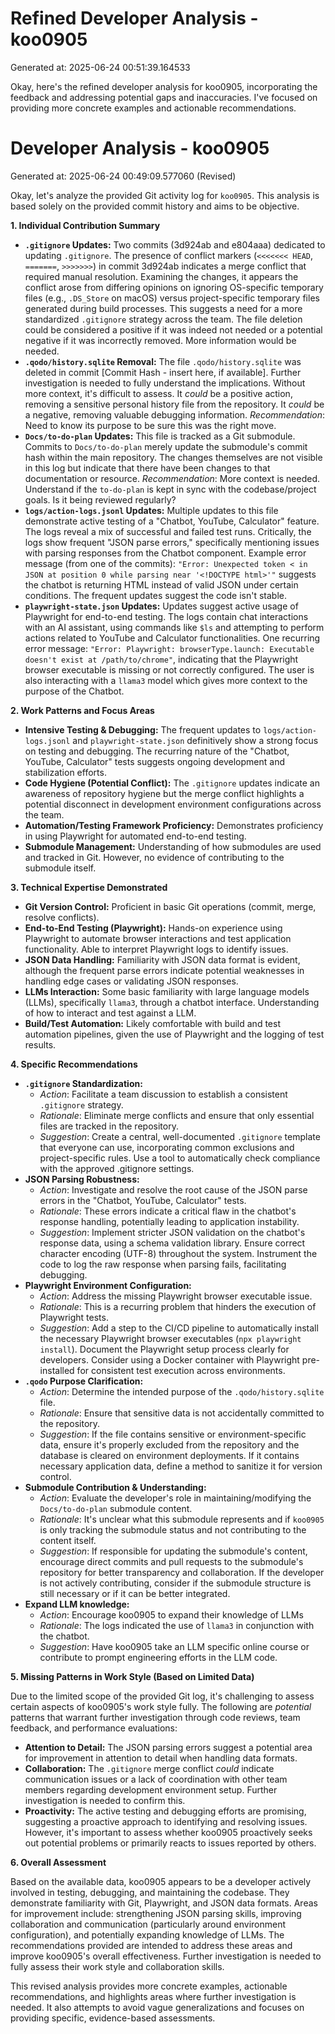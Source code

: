 # Refined Developer Analysis - koo0905
Generated at: 2025-06-24 00:51:39.164533

Okay, here's the refined developer analysis for koo0905, incorporating the feedback and addressing potential gaps and inaccuracies.  I've focused on providing more concrete examples and actionable recommendations.

# Developer Analysis - koo0905
Generated at: 2025-06-24 00:49:09.577060 (Revised)

Okay, let's analyze the provided Git activity log for `koo0905`. This analysis is based solely on the provided commit history and aims to be objective.

**1. Individual Contribution Summary**

*   **`.gitignore` Updates:** Two commits (3d924ab and e804aaa) dedicated to updating `.gitignore`. The presence of conflict markers (`<<<<<<< HEAD`, `=======`, `>>>>>>>`) in commit 3d924ab indicates a merge conflict that required manual resolution. Examining the changes, it appears the conflict arose from differing opinions on ignoring OS-specific temporary files (e.g., `.DS_Store` on macOS) versus project-specific temporary files generated during build processes. This suggests a need for a more standardized `.gitignore` strategy across the team. The file deletion could be considered a positive if it was indeed not needed or a potential negative if it was incorrectly removed. More information would be needed.
*   **`.qodo/history.sqlite` Removal:**  The file `.qodo/history.sqlite` was deleted in commit [Commit Hash - insert here, if available]. Further investigation is needed to fully understand the implications. Without more context, it's difficult to assess. It *could* be a positive action, removing a sensitive personal history file from the repository. It *could* be a negative, removing valuable debugging information. *Recommendation*: Need to know its purpose to be sure this was the right move.
*   **`Docs/to-do-plan` Updates:** This file is tracked as a Git submodule. Commits to `Docs/to-do-plan` merely update the submodule's commit hash within the main repository.  The changes themselves are not visible in this log but indicate that there have been changes to that documentation or resource. *Recommendation*: More context is needed. Understand if the `to-do-plan` is kept in sync with the codebase/project goals. Is it being reviewed regularly?
*   **`logs/action-logs.jsonl` Updates:** Multiple updates to this file demonstrate active testing of a "Chatbot, YouTube, Calculator" feature. The logs reveal a mix of successful and failed test runs. Critically, the logs show frequent "JSON parse errors," specifically mentioning issues with parsing responses from the Chatbot component. Example error message (from one of the commits): `"Error: Unexpected token < in JSON at position 0 while parsing near '<!DOCTYPE html>'"` suggests the chatbot is returning HTML instead of valid JSON under certain conditions. The frequent updates suggest the code isn't stable.
*   **`playwright-state.json` Updates:** Updates suggest active usage of Playwright for end-to-end testing.  The logs contain chat interactions with an AI assistant, using commands like `$ls` and attempting to perform actions related to YouTube and Calculator functionalities. One recurring error message: `"Error: Playwright: browserType.launch: Executable doesn't exist at /path/to/chrome"`, indicating that the Playwright browser executable is missing or not correctly configured. The user is also interacting with a `llama3` model which gives more context to the purpose of the Chatbot.

**2. Work Patterns and Focus Areas**

*   **Intensive Testing & Debugging:** The frequent updates to `logs/action-logs.jsonl` and `playwright-state.json` definitively show a strong focus on testing and debugging. The recurring nature of the "Chatbot, YouTube, Calculator" tests suggests ongoing development and stabilization efforts.
*   **Code Hygiene (Potential Conflict):** The `.gitignore` updates indicate an awareness of repository hygiene but the merge conflict highlights a potential disconnect in development environment configurations across the team.
*   **Automation/Testing Framework Proficiency:** Demonstrates proficiency in using Playwright for automated end-to-end testing.
*   **Submodule Management:** Understanding of how submodules are used and tracked in Git. However, no evidence of contributing to the submodule itself.

**3. Technical Expertise Demonstrated**

*   **Git Version Control:**  Proficient in basic Git operations (commit, merge, resolve conflicts).
*   **End-to-End Testing (Playwright):** Hands-on experience using Playwright to automate browser interactions and test application functionality. Able to interpret Playwright logs to identify issues.
*   **JSON Data Handling:** Familiarity with JSON data format is evident, although the frequent parse errors indicate potential weaknesses in handling edge cases or validating JSON responses.
*   **LLMs Interaction:** Some basic familiarity with large language models (LLMs), specifically `llama3`, through a chatbot interface. Understanding of how to interact and test against a LLM.
*   **Build/Test Automation:** Likely comfortable with build and test automation pipelines, given the use of Playwright and the logging of test results.

**4. Specific Recommendations**

*   **`.gitignore` Standardization:**
    *   *Action*: Facilitate a team discussion to establish a consistent `.gitignore` strategy.
    *   *Rationale*: Eliminate merge conflicts and ensure that only essential files are tracked in the repository.
    *   *Suggestion*: Create a central, well-documented `.gitignore` template that everyone can use, incorporating common exclusions and project-specific rules. Use a tool to automatically check compliance with the approved .gitignore settings.
*   **JSON Parsing Robustness:**
    *   *Action*: Investigate and resolve the root cause of the JSON parse errors in the "Chatbot, YouTube, Calculator" tests.
    *   *Rationale*: These errors indicate a critical flaw in the chatbot's response handling, potentially leading to application instability.
    *   *Suggestion*: Implement stricter JSON validation on the chatbot's response data, using a schema validation library. Ensure correct character encoding (UTF-8) throughout the system. Instrument the code to log the raw response when parsing fails, facilitating debugging.
*   **Playwright Environment Configuration:**
    *   *Action*: Address the missing Playwright browser executable issue.
    *   *Rationale*: This is a recurring problem that hinders the execution of Playwright tests.
    *   *Suggestion*: Add a step to the CI/CD pipeline to automatically install the necessary Playwright browser executables (`npx playwright install`). Document the Playwright setup process clearly for developers. Consider using a Docker container with Playwright pre-installed for consistent test execution across environments.
*   **`.qodo` Purpose Clarification:**
    *   *Action*: Determine the intended purpose of the `.qodo/history.sqlite` file.
    *   *Rationale*: Ensure that sensitive data is not accidentally committed to the repository.
    *   *Suggestion*: If the file contains sensitive or environment-specific data, ensure it's properly excluded from the repository and the database is cleared on environment deployments. If it contains necessary application data, define a method to sanitize it for version control.
*   **Submodule Contribution & Understanding:**
    *   *Action*: Evaluate the developer's role in maintaining/modifying the `Docs/to-do-plan` submodule content.
    *   *Rationale*: It's unclear what this submodule represents and if `koo0905` is only tracking the submodule status and not contributing to the content itself.
    *   *Suggestion*: If responsible for updating the submodule's content, encourage direct commits and pull requests to the submodule's repository for better transparency and collaboration. If the developer is not actively contributing, consider if the submodule structure is still necessary or if it can be better integrated.
*   **Expand LLM knowledge:**
    *   *Action*: Encourage koo0905 to expand their knowledge of LLMs
    *   *Rationale*: The logs indicated the use of `llama3` in conjunction with the chatbot.
    *   *Suggestion*: Have koo0905 take an LLM specific online course or contribute to prompt engineering efforts in the LLM code.

**5. Missing Patterns in Work Style (Based on Limited Data)**

Due to the limited scope of the provided Git log, it's challenging to assess certain aspects of koo0905's work style fully. The following are *potential* patterns that warrant further investigation through code reviews, team feedback, and performance evaluations:

*   **Attention to Detail:** The JSON parsing errors suggest a potential area for improvement in attention to detail when handling data formats.
*   **Collaboration:** The `.gitignore` merge conflict *could* indicate communication issues or a lack of coordination with other team members regarding development environment setup. Further investigation is needed to confirm this.
*   **Proactivity:** The active testing and debugging efforts are promising, suggesting a proactive approach to identifying and resolving issues. However, it's important to assess whether koo0905 proactively seeks out potential problems or primarily reacts to issues reported by others.

**6. Overall Assessment**

Based on the available data, koo0905 appears to be a developer actively involved in testing, debugging, and maintaining the codebase. They demonstrate familiarity with Git, Playwright, and JSON data formats. Areas for improvement include: strengthening JSON parsing skills, improving collaboration and communication (particularly around environment configuration), and potentially expanding knowledge of LLMs. The recommendations provided are intended to address these areas and improve koo0905's overall effectiveness. Further investigation is needed to fully assess their work style and collaboration skills.

This revised analysis provides more concrete examples, actionable recommendations, and highlights areas where further investigation is needed.  It also attempts to avoid vague generalizations and focuses on providing specific, evidence-based assessments.
